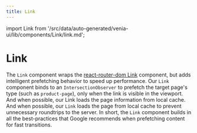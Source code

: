 ```yaml
---
title: Link
---
```


import Link from '/src/data/auto-generated/venia-ui/lib/components/Link/link.md';

# Link

The `Link` component wraps the [react-router-dom Link](https://knowbody.github.io/react-router-docs/api/Link.html) component, but adds intelligent prefetching behavior to speed up performance. Our `Link` component binds to an `IntersectionObserver` to prefetch the target page's type (such as `product-page`), only when the link is visible in the viewport. And when possible, our Link loads the page information from local cache. And when possible, our `Link` loads the page from local cache to prevent unnecessary roundtrips to the server. In short, the `Link` component builds in all the best-practices that Google recommends when prefetching content for fast transitions.

<Link />
